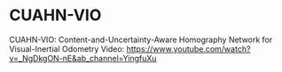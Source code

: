 # CUAHN-VIO
CUAHN-VIO: Content-and-Uncertainty-Aware Homography Network for Visual-Inertial Odometry
Video: https://www.youtube.com/watch?v=_NgDkgON-nE&ab_channel=YingfuXu 
